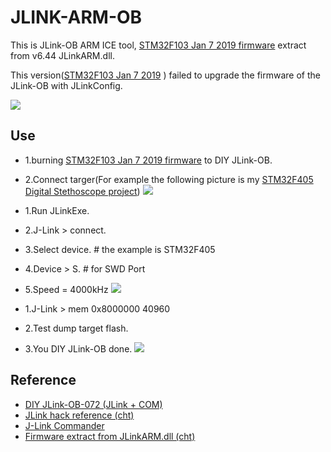 # JLINK-ARM-OB
This is JLink-OB ARM ICE tool, [STM32F103 Jan 7 2019 firmware](https://github.com/GCY/JLINK-ARM-OB/blob/master/J-Link%20OB-STM32F103%20V1%20compiled%20Jan%20%207%202019/JLink-OB%20STM32F103%20JLinkARM.dll%20v6.44f%20.bin) extract from v6.44 JLinkARM.dll.

This version([STM32F103 Jan 7 2019](https://github.com/GCY/JLINK-ARM-OB/blob/master/J-Link%20OB-STM32F103%20V1%20compiled%20Jan%20%207%202019/JLink-OB%20STM32F103%20JLinkARM.dll%20v6.44f%20.bin) ) failed to upgrade the firmware of the JLink-OB with JLinkConfig.

![](https://github.com/GCY/JLINK-ARM-OB/blob/master/J-Link%20OB-STM32F103%20V1%20compiled%20Jan%20%207%202019/JLinkARM.dll%20dump%20%20firmware.png?raw=true)

## Use
 - 1.burning [STM32F103 Jan 7 2019 firmware](https://github.com/GCY/JLINK-ARM-OB/blob/master/J-Link%20OB-STM32F103%20V1%20compiled%20Jan%20%207%202019/JLink-OB%20STM32F103%20JLinkARM.dll%20v6.44f%20.bin) to DIY JLink-OB.
 - 2.Connect targer(For example the following picture is my [STM32F405 Digital Stethoscope project](https://github.com/GCY/Digital-Stethoscope-for-Heart-and-Lung-sounds))
![](https://github.com/GCY/JLINK-ARM-OB/blob/master/J-Link%20OB-STM32F103%20V1%20compiled%20Jan%20%207%202019/mem%200x8000000%2040960/jtag%20swd%20connect.png?raw=true)

 - 1.Run JLinkExe.
 - 2.J-Link > connect.
 - 3.Select device.     # the example is STM32F405
 - 4.Device > S.        # for SWD Port
 - 5.Speed = 4000kHz
![](https://github.com/GCY/JLINK-ARM-OB/blob/master/J-Link%20OB-STM32F103%20V1%20compiled%20Jan%20%207%202019/mem%200x8000000%2040960/connect%20JLink-OB%20to%20STM32F405.png?raw=true)

 - 1.J-Link > mem 0x8000000 40960
 - 2.Test dump target flash.
 - 3.You DIY JLink-OB done.
![](https://github.com/GCY/JLINK-ARM-OB/blob/master/J-Link%20OB-STM32F103%20V1%20compiled%20Jan%20%207%202019/mem%200x8000000%2040960/dump%20STM32F405%20mem%200x8000000%2040960%20with%20JLink-OB%201.png?raw=true)

## Reference
 - [DIY JLink-OB-072 (JLink + COM)](http://akb77.com/g/stm32/jlink-ob/)
 - [JLink hack reference (cht)](https://www.amobbs.com/thread-5653964-1-1.html)
 - [J-Link Commander](https://wiki.segger.com/J-Link_Commander#savebin)
 - [Firmware extract from JLinkARM.dll (cht)](https://blog.csdn.net/qq_39663845/article/details/81086499)
